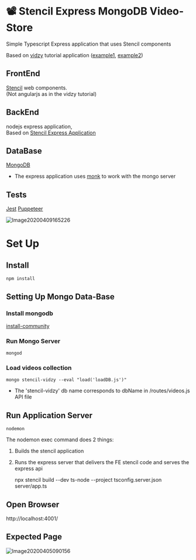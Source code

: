 # 📽️ Stencil Express MongoDB Video-Store 
Simple Typescript Express application that uses Stencil components

Based on [vidzy](https://www.udemy.com/blog/node-js-tutorial/) tutorial application ([example1](https://github.com/NelsonScott/Vidzy), [example2](https://github.com/Willseph/Vidzy))
## FrontEnd
[Stencil](https://stenciljs.com/) web components.<br>
(Not angularjs as in the vidzy tutorial)
## BackEnd
nodejs express application,<br>
Based on [Stencil Express Application](https://github.com/egreb/express-typescript-stencil-starter)
## DataBase
[MongoDB](https://www.mongodb.com/)
- The express application uses [monk](https://www.npmjs.com/package/monk) to work with the mongo server
## Tests
[Jest](https://jestjs.io/docs/en/puppeteer) [Puppeteer](https://www.sitepoint.com/puppeteer-end-to-end-testing/)

![Image20200409165226](https://user-images.githubusercontent.com/12394551/78902522-93122b00-7a82-11ea-8fa0-56b1564acdb1.png)

# Set Up
## Install
    npm install
## Setting Up Mongo Data-Base
### Install mongodb
[install-community](https://docs.mongodb.com/manual/administration/install-community/)
### Run Mongo Server
    mongod
### Load videos collection
    mongo stencil-vidzy --eval "load('loadDB.js')"
- The 'stencil-vidzy' db name corresponds to dbName in /routes/videos.js API file
## Run Application Server
    nodemon
The nodemon exec command does 2 things:
1. Builds the stencil application
2. Runs the express server that delivers the FE stencil code and serves the express api


    npx stencil build --dev
    ts-node --project tsconfig.server.json server/app.ts
## Open Browser
http://localhost:4001/
## Expected Page
![Image20200405090156](https://user-images.githubusercontent.com/12394551/78468089-9ae96c80-771c-11ea-8798-7dce31ca00aa.png)

